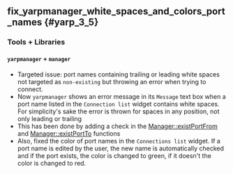 fix_yarpmanager_white_spaces_and_colors_port_names {#yarp_3_5}
-------------------

### Tools + Libraries

#### `yarpmanager` + `manager`

* Targeted issue: port names containing trailing or leading white spaces not targeted as `non-existing` but throwing an error
when trying to connect.
* Now `yarpmanager` shows an error message in its `Message` text box when a port name listed in the `Connection list` widget
contains white spaces. For simplicity's sake the error is thrown for spaces in any position, not only leading or trailing
* This has been done by adding a check in the [Manager::existPortFrom](https://github.com/robotology/yarp/blob/2aeab6c8e4babe651febc2ea755a5409f4cfeda7/src/libYARP_manager/src/yarp/manager/manager.cpp#L731) and [Manager::existPortTo](https://github.com/robotology/yarp/blob/2aeab6c8e4babe651febc2ea755a5409f4cfeda7/src/libYARP_manager/src/yarp/manager/manager.cpp#L745) functions
* Also, fixed the color of port names in the `Connections list` widget. If a port name is edited by the user, the new name
is automatically checked and if the port exists, the color is changed to green, if it doesn't the color is changed to red.

